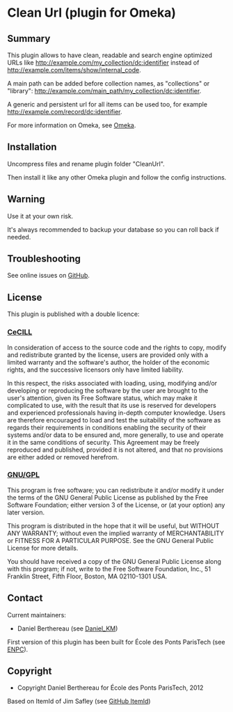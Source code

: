 
Clean Url (plugin for Omeka)
============================


Summary
-------

This plugin allows to have clean, readable and search engine optimized URLs like
http://example.com/my_collection/dc:identifier instead of
http://example.com/items/show/internal_code.

A main path can be added before collection names, as "collections" or "library":
http://example.com/main_path/my_collection/dc:identifier.

A generic and persistent url for all items can be used too, for example
http://example.com/record/dc:identifier.

For more information on Omeka, see [Omeka][1].


Installation
------------

Uncompress files and rename plugin folder "CleanUrl".

Then install it like any other Omeka plugin and follow the config instructions.


Warning
-------

Use it at your own risk.

It's always recommended to backup your database so you can roll back if needed.


Troubleshooting
---------------

See online issues on [GitHub][2].


License
-------

This plugin is published with a double licence:

### [CeCILL][3]

In consideration of access to the source code and the rights to copy,
modify and redistribute granted by the license, users are provided only
with a limited warranty and the software's author, the holder of the
economic rights, and the successive licensors only have limited liability.

In this respect, the risks associated with loading, using, modifying
and/or developing or reproducing the software by the user are brought to
the user's attention, given its Free Software status, which may make it
complicated to use, with the result that its use is reserved for
developers and experienced professionals having in-depth computer
knowledge. Users are therefore encouraged to load and test the
suitability of the software as regards their requirements in conditions
enabling the security of their systems and/or data to be ensured and,
more generally, to use and operate it in the same conditions of
security. This Agreement may be freely reproduced and published,
provided it is not altered, and that no provisions are either added or
removed herefrom.

### [GNU/GPL][4]

This program is free software; you can redistribute it and/or modify it under
the terms of the GNU General Public License as published by the Free Software
Foundation; either version 3 of the License, or (at your option) any later
version.

This program is distributed in the hope that it will be useful, but WITHOUT
ANY WARRANTY; without even the implied warranty of MERCHANTABILITY or FITNESS
FOR A PARTICULAR PURPOSE. See the GNU General Public License for more
details.

You should have received a copy of the GNU General Public License along with
this program; if not, write to the Free Software Foundation, Inc.,
51 Franklin Street, Fifth Floor, Boston, MA 02110-1301 USA.


Contact
-------

Current maintainers:

* Daniel Berthereau (see [Daniel_KM][5])

First version of this plugin has been built for École des Ponts ParisTech
(see [ENPC][6]).


Copyright
---------

* Copyright Daniel Berthereau for École des Ponts ParisTech, 2012

Based on ItemId of Jim Safley (see [GitHub ItemId][7])


[1]: http://www.omeka.org "Omeka.org"
[2]: https://github.com/Daniel-KM/CleanUrl/Issues "GitHub CleanUrl"
[3]: http://www.cecill.info/licences/Licence_CeCILL_V2-en.html "CeCILL"
[4]: https://www.gnu.org/licenses/gpl-3.0.html "GNU/GPL"
[5]: http://github.com/Daniel-KM "Daniel_KM"
[6]: http://bibliotheque.enpc.fr "École des Ponts ParisTech"
[7]: https://github.com/jimsafley/ItemId "GitHub ItemId"